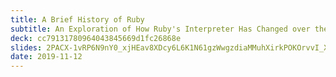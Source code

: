 ```yaml
---
title: A Brief History of Ruby
subtitle: An Exploration of How Ruby's Interpreter Has Changed over the Years
deck: cc79131780964043845669d1fc26868e
slides: 2PACX-1vRP6N9nY0_xjHEav8XDcy6L6K1N61gzWwgzdiaMMuhXirkPOKOrvvI_XXfePgqTWMwKGO_O2lMYbBup
date: 2019-11-12
---
```

